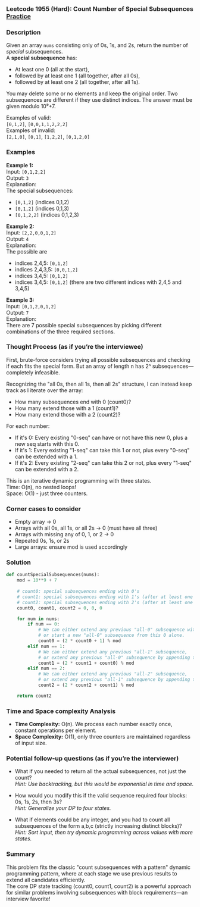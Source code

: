 ### Leetcode 1955 (Hard): Count Number of Special Subsequences [Practice](https://leetcode.com/problems/count-number-of-special-subsequences)

### Description  
Given an array `nums` consisting only of 0s, 1s, and 2s, return the number of *special* subsequences.  
A **special subsequence** has:
- At least one 0 (all at the start),
- followed by at least one 1 (all together, after all 0s),
- followed by at least one 2 (all together, after all 1s).

You may delete some or no elements and keep the original order. Two subsequences are different if they use distinct indices. The answer must be given modulo 10⁹+7.

Examples of valid:  
`[0,1,2]`, `[0,0,1,1,2,2,2]`  
Examples of invalid:  
`[2,1,0]`, `[0,1]`, `[1,2,2]`, `[0,1,2,0]`

### Examples  

**Example 1:**  
Input: `[0,1,2,2]`  
Output: `3`  
Explanation:  
The special subsequences:
- `[0,1,2]` (indices 0,1,2)
- `[0,1,2]` (indices 0,1,3)
- `[0,1,2,2]` (indices 0,1,2,3)

**Example 2:**  
Input: `[2,2,0,0,1,2]`  
Output: `4`  
Explanation:  
The possible are  
- indices 2,4,5: `[0,1,2]`  
- indices 2,4,3,5: `[0,0,1,2]`  
- indices 3,4,5: `[0,1,2]`  
- indices 3,4,5: `[0,1,2]` (there are two different indices with 2,4,5 and 3,4,5)

**Example 3:**  
Input: `[0,1,2,0,1,2]`  
Output: `7`  
Explanation:  
There are 7 possible special subsequences by picking different combinations of the three required sections.

### Thought Process (as if you’re the interviewee)  
First, brute-force considers trying all possible subsequences and checking if each fits the special form. But an array of length n has 2ⁿ subsequences—completely infeasible.

Recognizing the "all 0s, then all 1s, then all 2s" structure, I can instead keep track as I iterate over the array:
- How many subsequences end with 0 (count0)?
- How many extend those with a 1 (count1)?
- How many extend those with a 2 (count2)?

For each number:
- If it's 0: Every existing "0-seq" can have or not have this new 0, plus a new seq starts with this 0.
- If it's 1: Every existing "1-seq" can take this 1 or not, plus every "0-seq" can be extended with a 1.
- If it's 2: Every existing "2-seq" can take this 2 or not, plus every "1-seq" can be extended with a 2.

This is an iterative dynamic programming with three states.  
Time: O(n), no nested loops!  
Space: O(1) - just three counters.

### Corner cases to consider  
- Empty array → 0
- Arrays with all 0s, all 1s, or all 2s → 0 (must have all three)
- Arrays with missing any of 0, 1, or 2 → 0
- Repeated 0s, 1s, or 2s
- Large arrays: ensure mod is used accordingly

### Solution

```python
def countSpecialSubsequences(nums):
    mod = 10**9 + 7
    
    # count0: special subsequences ending with 0's
    # count1: special subsequences ending with 1's (after at least one 0)
    # count2: special subsequences ending with 2's (after at least one 0 and one 1)
    count0, count1, count2 = 0, 0, 0

    for num in nums:
        if num == 0:
            # We can either extend any previous "all-0" subsequence with this 0,
            # or start a new "all-0" subsequence from this 0 alone.
            count0 = (2 * count0 + 1) % mod
        elif num == 1:
            # We can either extend any previous "all-1" subsequence,
            # or extend any previous "all-0" subsequence by appending this 1.
            count1 = (2 * count1 + count0) % mod
        elif num == 2:
            # We can either extend any previous "all-2" subsequence,
            # or extend any previous "all-1" subsequence by appending this 2.
            count2 = (2 * count2 + count1) % mod

    return count2
```

### Time and Space complexity Analysis  

- **Time Complexity:** O(n). We process each number exactly once, constant operations per element.
- **Space Complexity:** O(1), only three counters are maintained regardless of input size.

### Potential follow-up questions (as if you’re the interviewer)  

- What if you needed to return all the actual subsequences, not just the count?  
  *Hint: Use backtracking, but this would be exponential in time and space.*

- How would you modify this if the valid sequence required four blocks: 0s, 1s, 2s, then 3s?  
  *Hint: Generalize your DP to four states.*

- What if elements could be any integer, and you had to count all subsequences of the form a,b,c (strictly increasing distinct blocks)?  
  *Hint: Sort input, then try dynamic programming across values with more states.*

### Summary
This problem fits the classic "count subsequences with a pattern" dynamic programming pattern, where at each stage we use previous results to extend all candidates efficiently.  
The core DP state tracking (count0, count1, count2) is a powerful approach for similar problems involving subsequences with block requirements—an interview favorite!